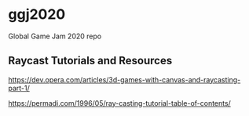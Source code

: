 # ggj2020
Global Game Jam 2020 repo

## Raycast Tutorials and Resources

https://dev.opera.com/articles/3d-games-with-canvas-and-raycasting-part-1/

https://permadi.com/1996/05/ray-casting-tutorial-table-of-contents/

